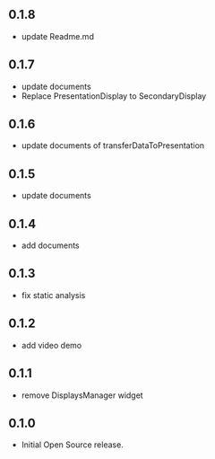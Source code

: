 ## 0.1.8

* update Readme.md

## 0.1.7

* update documents
* Replace PresentationDisplay to SecondaryDisplay

## 0.1.6

* update documents of transferDataToPresentation

## 0.1.5

* update documents

## 0.1.4

* add documents

## 0.1.3

* fix static analysis

## 0.1.2

* add video demo

## 0.1.1

* remove DisplaysManager widget

## 0.1.0

* Initial Open Source release.
